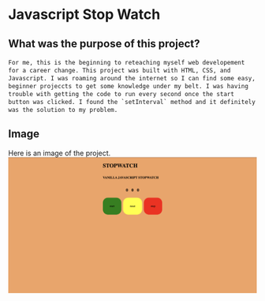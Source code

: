 # Javascript Stop Watch

## What was the purpose of this project?
    For me, this is the beginning to reteaching myself web developement for a career change. This project was built with HTML, CSS, and Javascript. I was roaming around the internet so I can find some easy, beginner projeccts to get some knowledge under my belt. I was having trouble with getting the code to run every second once the start button was clicked. I found the `setInterval` method and it definitely was the solution to my problem. 

## Image
Here is an image of the project.
![Javascript Stop Watch Image](/image/Screenshot%202023-02-16%20at%209.55.24%20PM.png)